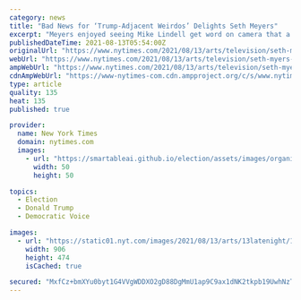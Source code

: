 ```yaml
---
category: news
title: "Bad News for ‘Trump-Adjacent Weirdos’ Delights Seth Meyers"
excerpt: "Meyers enjoyed seeing Mike Lindell get word on camera that a defamation suit against him over his claims of election fraud would proceed."
publishedDateTime: 2021-08-13T05:54:00Z
originalUrl: "https://www.nytimes.com/2021/08/13/arts/television/seth-myers-mike-lindell.html"
webUrl: "https://www.nytimes.com/2021/08/13/arts/television/seth-myers-mike-lindell.html"
ampWebUrl: "https://www.nytimes.com/2021/08/13/arts/television/seth-myers-mike-lindell.amp.html"
cdnAmpWebUrl: "https://www-nytimes-com.cdn.ampproject.org/c/s/www.nytimes.com/2021/08/13/arts/television/seth-myers-mike-lindell.amp.html"
type: article
quality: 135
heat: 135
published: true

provider:
  name: New York Times
  domain: nytimes.com
  images:
    - url: "https://smartableai.github.io/election/assets/images/organizations/nytimes.com-50x50.jpg"
      width: 50
      height: 50

topics:
  - Election
  - Donald Trump
  - Democratic Voice

images:
  - url: "https://static01.nyt.com/images/2021/08/13/arts/13latenight/13latenight-facebookJumbo.png"
    width: 906
    height: 474
    isCached: true

secured: "MxfCz+bmXYu0byt1G4VVgWDDXO2gD88DgMmU1ap9C9ax1dNK2tkpb19UwhNzTF7b1Kxn936SRwD19qTHwRmoYhS8NeE4N4F5ISayKfmTi0Xu8ewc7RQ8V9tfBfLaz2qaNt2/b6X3Sgx5CyUw6yd9nm8VtF9wN7UyqdIhl9Yt6cGgxQBkFntvvdq2jLQ2zhvrICRQMLLyY4Sjy9mnrr9j9pGUFz3yxakCNXAbgqfxEQcScvPmq3ThsdrEq0lI9wu5o/JzxlG0hPOuV0yciVApDYnBYtyBg725c/9KgvXIXWahOk1KIB+zOwW85/0rdBbvDdnAS46auEbT8HTw1dBnjQKqIFum1X5GDi8IDX7JJ2g=;Ps/6atIqbW8bSclZ/dvSdQ=="
---
```


